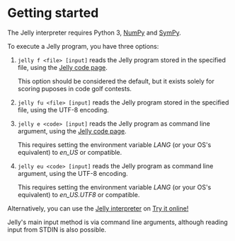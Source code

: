 # Getting started

The Jelly interpreter requires Python 3, [NumPy] and [SymPy].

To execute a Jelly program, you have three options:

1. `jelly f <file> [input]` reads the Jelly program stored in the specified file, using the [Jelly code page].

	This option should be considered the default, but it exists solely for scoring puposes in code golf contests.

1. `jelly fu <file> [input]` reads the Jelly program stored in the specified file, using the UTF-8 encoding.

1. `jelly e <code> [input]` reads the Jelly program as command line argument, using the [Jelly code page].

	This requires setting the environment variable *LANG* (or your OS's equivalent) to *en_US* or compatible.

1. `jelly eu <code> [input]` reads the Jelly program as command line argument, using the UTF-8 encoding.

	This requires setting the environment variable *LANG* (or your OS's equivalent) to *en_US.UTF8* or compatible.

Alternatively, you can use the [Jelly interpreter] on [Try it online!]

Jelly's main input method is via command line arguments, although reading input from STDIN is also possible.

[Jelly code page]: https://github.com/DennisMitchell/jelly/blob/master/docs/code-page.md
[Jelly interpreter]: http://jelly.tryitonline.net
[NumPy]: http://www.numpy.org/
[SymPy]: http://www.sympy.org/
[Try it online!]: http://tryitonline.net